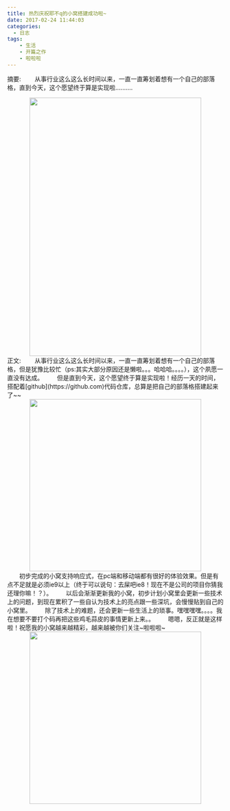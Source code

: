 ```yaml
---
title: 热烈庆祝耶不q的小窝搭建成功啦~
date: 2017-02-24 11:44:03
categories:
  - 日志
tags:
    - 生活
    - 开篇之作
    - 啦啦啦
---
```



摘要:
    　　从事行业这么这么长时间以来，一直一直筹划着想有一个自己的部落格，直到今天，这个愿望终于算是实现啦..........
<div align=center>
           <img src="../../../../img/2017-2/775723462023695706.jpg" width="400" height="600" />
           </div>
<!-- more -->
正文:
    　　从事行业这么这么长时间以来，一直一直筹划着想有一个自己的部落格，但是犹豫比较忙（ps:其实大部分原因还是懒啦。。。哈哈哈。。。。），这个夙愿一直没有达成。
    　　但是直到今天，这个愿望终于算是实现啦！经历一天的时间，搭配着[github](https://github.com)代码仓库，总算是把自己的部落格搭建起来了~~
    <div align=center>
    <img src="../../../../img/2017-2/94291181983545482.jpg" width="400" height="400" />
    </div>
    　　初步完成的小窝支持响应式，在pc端和移动端都有很好的体验效果。但是有点不足就是必须ie9以上（终于可以说句：去屎吧ie8！现在不是公司的项目你猜我还理你嘛！？）。
    　　以后会渐渐更新我的小窝，初步计划小窝里会更新一些技术上的问题，到现在累积了一些自认为技术上的亮点跟一些深坑，会慢慢贴到自己的小窝里。
    　　除了技术上的难题，还会更新一些生活上的琐事。嘿嘿嘿嘿。。。。我在想要不要打个码再把这些鸡毛蒜皮的事情更新上来。。
    　　嗯嗯，反正就是这样啦！祝愿我的小窝越来越精彩，越来越被你们关注~啦啦啦~
    <div align=center>
    <img src="../../../../img/2017-2/759734497473095040.jpg" width="400" height="400" />
    </div>